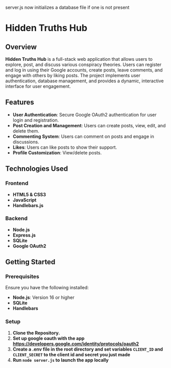 server.js now initializes a database file if one is not present

# Hidden Truths Hub

## Overview

**Hidden Truths Hub** is a full-stack web application that allows users to explore, post, and discuss various conspiracy theories. Users can register and log in using their Google accounts, create posts, leave comments, and engage with others by liking posts. The project implements user authentication, database management, and provides a dynamic, interactive interface for user engagement.

## Features

- **User Authentication**: Secure Google OAuth2 authentication for user login and registration.
- **Post Creation and Management**: Users can create posts, view, edit, and delete them.
- **Commenting System**: Users can comment on posts and engage in discussions.
- **Likes**: Users can like posts to show their support.
- **Profile Customization**: View/delete posts.

## Technologies Used

### Frontend
- **HTML5 & CSS3**
- **JavaScript**
- **Handlebars.js**
  
### Backend
- **Node.js**
- **Express.js**
- **SQLite**
- **Google OAuth2**

## Getting Started

### Prerequisites

Ensure you have the following installed:

- **Node.js**: Version 16 or higher
- **SQLite**
- **Handlebars**

### Setup

1. **Clone the Repository.**
2. **Set up google oauth with the app https://developers.google.com/identity/protocols/oauth2**
3. **Create a .env file in the root directory and set variables `CLIENT_ID` and `CLIENT_SECRET` to the client id and secret you just made**
4. **Run `node server.js` to launch the app locally**
